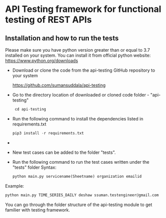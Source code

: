 API Testing framework for functional testing of REST APIs
============================================================

Installation and how to run the tests
-------------------------------------

Please make sure you have python version greater than or equal to 3.7 installed on your system. You can install it from official python website: https://www.python.org/downloads

- Download or clone the code from the api-testing GitHub repository to your system

  https://github.com/sumansuddala/api-testing  

- Go to the directory location of downloaded or cloned code folder - "api-testing"
  
  ```python
   cd api-testing
   ```
- Run the following command to install the dependencies listed in requirements.txt

  ```python
  pip3 install -r requirements.txt
  ```
-
- New test cases can be added to the folder "tests".
- Run the following command to run the test cases written under the "tests" folder
Syntax:
  ```python
  python main.py servicename(Sheetname) organization emailid
  ```
Example:
  ```python
  python main.py TIME_SERIES_DAILY deshaw ssuman.testengineer@gmail.com
  ```

You can go through the folder structure of the api-testing module to get familier with testing framework.

